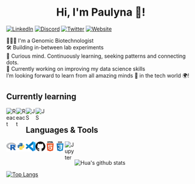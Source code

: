 <h1 align='center'>
    Hi, I'm Paulyna 👋!
</h1>

[![LinkedIn](https://img.shields.io/badge/LinkedIn-0077B5?style=for-the-badge&logo=linkedin&logoColor=white)](hhttps://www.linkedin.com/in/pmagana/)
[![Discord](https://img.shields.io/badge/Discord-7289DA?style=for-the-badge&logo=discord&logoColor=white)](https://discordapp.com/users/Paulyna#0095)
[![Twitter](https://img.shields.io/badge/Twitter-1DA1F2?style=for-the-badge&logo=twitter&logoColor=white)](https://twitter.com/PaulynaMagana)
[![Website](https://img.shields.io/badge/website-000000?style=for-the-badge&logo=About.me&logoColor=white)](https://paulynamagana.github.io/Portfolio_paulyna/)

<div align="left">

👩🏻‍🔬  I'm a Genomic Biotechnologist <br />
🛠  Building in-between lab experiments <br /> 
👀  Curious mind. Continuously learning, seeking patterns and connecting dots.  <br />
🌱  Currently working on improving my data science skills <br />
 I’m looking forward to learn from all amazing minds 🧠 in the tech world 🌍!  <br />

</div>

<div align="left">
<h2 align='left'>
    Currently learning
</h2>
<img align="left" alt="React" width="26px" src="https://cdn.jsdelivr.net/gh/devicons/devicon/icons/heroku/heroku-original.svg" />
<img align="left" alt="React" width="26px" src="https://cdn.jsdelivr.net/gh/devicons/devicon/icons/react/react-original.svg" />
<img align="left" alt="JS" width="26px" src="https://cdn.jsdelivr.net/gh/devicons/devicon/icons/javascript/javascript-plain.svg"/>
<img align="left" alt="JS" width="26px" src="https://cdn.jsdelivr.net/gh/devicons/devicon/icons/tensorflow/tensorflow-original.svg" />
</div>



<br>
<div align="left">
    <h2 align='left'>
    Languages & Tools
</h2>
    

<img align="left" alt="R" width="26px" src="https://raw.githubusercontent.com/github/explore/80688e429a7d4ef2fca1e82350fe8e3517d3494d/topics/r/r.png" />
    <img align="left" alt="Python" width="26px" src="https://raw.githubusercontent.com/github/explore/80688e429a7d4ef2fca1e82350fe8e3517d3494d/topics/python/python.png" />
    <img align="left" alt="Visual Studio Code" width="26px" src="https://raw.githubusercontent.com/github/explore/80688e429a7d4ef2fca1e82350fe8e3517d3494d/topics/visual-studio-code/visual-studio-code.png" />
<img align="left" alt="GitHub" width="26px" src="https://raw.githubusercontent.com/github/explore/78df643247d429f6cc873026c0622819ad797942/topics/github/github.png" />
    <img align="left" alt="HTML5" width="26px" src="https://raw.githubusercontent.com/github/explore/80688e429a7d4ef2fca1e82350fe8e3517d3494d/topics/html/html.png" />
<img align="left" alt="CSS3" width="26px" src="https://raw.githubusercontent.com/github/explore/80688e429a7d4ef2fca1e82350fe8e3517d3494d/topics/css/css.png" />
    <img align="left" alt="Jupyter" width="26px" src="https://cdn.jsdelivr.net/gh/devicons/devicon/icons/jupyter/jupyter-original-wordmark.svg" />
</div>

<br>
<br>

![Hua's github stats](https://github-readme-stats.vercel.app/api?username=paulynamagana&show_icons=true)
    
    
[![Top Langs](https://github-readme-stats.vercel.app/api/top-langs/?username=paulynamagana&layout=compact)](https://github.com/paulynamagana/github-readme-stats)


